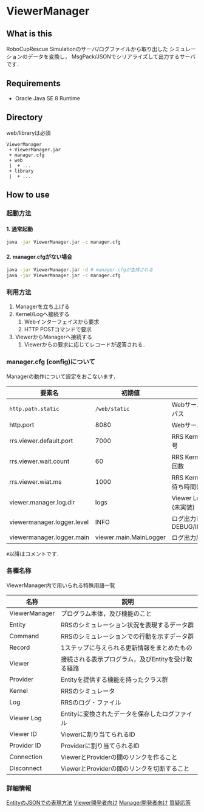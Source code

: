 ViewerManager
===

What is this
---

RoboCupRescue Simulationのサーバ/ログファイルから取り出した
シミュレーションのデータを変換し，
MsgPack/JSONでシリアライズして出力するサーバです．

Requirements
---

- Oracle Java SE 8 Runtime


Directory
---

web/libraryは必須

```
ViewerManager
 + ViewerManager.jar
 + manager.cfg
 + web
 |  + ...
 + library
 |  + ...
```

How to use
---

### 起動方法
#### 1. 通常起動

```bash
java -jar ViewerManager.jar -c manager.cfg
```

#### 2. manager.cfgがない場合

```bash
java -jar ViewerManager.jar -d # manager.cfgが生成される
java -jar ViewerManager.jar -c manager.cfg
```

### 利用方法

1. Managerを立ち上げる
2. Kernel/Logへ接続する
    1. Webインターフェイスから要求
    2. HTTP POSTコマンドで要求
3. ViewerからManagerへ接続する
    1. Viewerからの要求に応じてレコードが返答される．

### manager.cfg (config)について

Managerの動作について設定をおこないます．

| 要素名 | 初期値 | 意味 |
|--|--|--|
| `http.path.static` | `/web/static` | Webサーバの静的ファイルのパス |
| http.port | 8080 | Webサーバの待受ポート番号 |
| rrs.viewer.default.port | 7000 | RRS Kernelへの接続ポート番号 |
| rrs.viewer.wait.count | 60 | RRS Kernelへの接続リトライ回数 |
| rrs.viewer.wiat.ms | 1000 | RRS Kernelへの接続リトライ待ち時間(ミリ秒) |
| viewer.manager.log.dir | logs | Viewer Log 出力ディレクトリ(未実装) |
| viewermanager.logger.level | INFO | ログ出力レベル (log4j, DEBUG/INFO/WARN/ERROR) |
| viewermanager.logger.main | viewer.main.MainLogger | ログ出力用クラス名 |

`#`以降はコメントです．

### 各種名称

ViewerManager内で用いられる特殊用語一覧

| 名称 | 説明 |
|--|--|
| ViewerManager | プログラム本体，及び機能のこと |
| Entity | RRSのシミュレーション状況を表現するデータ群 |
| Command | RRSのシミュレーションでの行動を示すデータ群 |
| Record | 1ステップに与えられる更新情報をまとめたもの |
| Viewer | 接続される表示プログラム，及びEntityを受け取る経路 |
| Provider | Entityを提供する機能を持ったクラス群 |
| Kernel | RRSのシミュレータ |
| Log | RRSのログ・ファイル |
| Viewer Log | Entityに変換されたデータを保存したログファイル |
| Viewer ID | Viewerに割り当てられるID |
| Provider ID | Providerに割り当てられるID |
| Connection | ViewerとProviderの間のリンクを作ること |
| Disconnect | ViewerとProviderの間のリンクを切断すること |


### 詳細情報

[EntityのJSONでの表現方法](./doc/entity_spec.md)
[Viewer開発者向け](./doc/develop_viewer.md )
[Manager開発者向け](./doc/develop_manager.md)
[質疑応答](./doc/faq.md)





